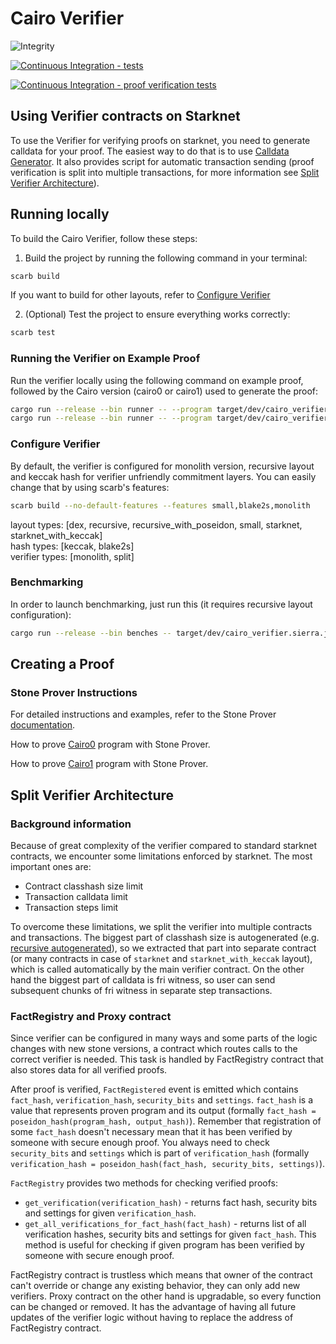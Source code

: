 # Cairo Verifier

![Integrity](.github/readme.png)

[![Continuous Integration - tests](https://github.com/HerodotusDev/cairo-verifier/actions/workflows/tests.yml/badge.svg)](https://github.com/HerodotusDev/cairo-verifier/actions/workflows/tests.yml)

[![Continuous Integration - proof verification tests](https://github.com/HerodotusDev/cairo-verifier/actions/workflows/proof_verification_tests.yml/badge.svg)](https://github.com/HerodotusDev/cairo-verifier/actions/workflows/proof_verification_tests.yml)

## Using Verifier contracts on Starknet

To use the Verifier for verifying proofs on starknet, you need to generate calldata for your proof. The easiest way to do that is to use [Calldata Generator](https://github.com/HerodotusDev/integrity-calldata-generator). It also provides script for automatic transaction sending (proof verification is split into multiple transactions, for more information see [Split Verifier Architecture](#split-verifier-architecture)).

## Running locally

To build the Cairo Verifier, follow these steps:

1. Build the project by running the following command in your terminal:

```bash
scarb build
```

If you want to build for other layouts, refer to [Configure Verifier](#configure-verifier)

2. (Optional) Test the project to ensure everything works correctly:

```bash
scarb test
```

### Running the Verifier on Example Proof

Run the verifier locally using the following command on example proof, followed by the Cairo version (cairo0 or cairo1) used to generate the proof:

```bash
cargo run --release --bin runner -- --program target/dev/cairo_verifier.sierra.json -c cairo0 < examples/proofs/recursive/cairo0_example_proof.json
cargo run --release --bin runner -- --program target/dev/cairo_verifier.sierra.json -c cairo1 < examples/proofs/recursive/cairo1_example_proof.json
```

### Configure Verifier

By default, the verifier is configured for monolith version, recursive layout and keccak hash for verifier unfriendly commitment layers. You can easily change that by using scarb's features:

```bash
scarb build --no-default-features --features small,blake2s,monolith
```

layout types: [dex, recursive, recursive_with_poseidon, small, starknet, starknet_with_keccak]<br />
hash types: [keccak, blake2s]<br />
verifier types: [monolith, split]

### Benchmarking

In order to launch benchmarking, just run this (it requires recursive layout configuration):

```bash
cargo run --release --bin benches -- target/dev/cairo_verifier.sierra.json
```

## Creating a Proof

### Stone Prover Instructions

For detailed instructions and examples, refer to the Stone Prover [documentation](https://github.com/starkware-libs/stone-prover?tab=readme-ov-file#overview).

How to prove [Cairo0](https://github.com/starkware-libs/stone-prover?tab=readme-ov-file#creating-and-verifying-a-proof-of-a-cairozero-program) program with Stone Prover.

How to prove [Cairo1](https://github.com/starkware-libs/stone-prover?tab=readme-ov-file#creating-and-verifying-a-proof-of-a-cairo-program) program with Stone Prover.

## Split Verifier Architecture

### Background information

Because of great complexity of the verifier compared to standard starknet contracts, we encounter some limitations enforced by starknet. The most important ones are:

-   Contract classhash size limit
-   Transaction calldata limit
-   Transaction steps limit

To overcome these limitations, we split the verifier into multiple contracts and transactions. The biggest part of classhash size is autogenerated (e.g. [recursive autogenerated](/src/air/layouts/recursive/autogenerated.cairo)), so we extracted that part into separate contract (or many contracts in case of `starknet` and `starknet_with_keccak` layout), which is called automatically by the main verifier contract. On the other hand the biggest part of calldata is fri witness, so user can send subsequent chunks of fri witness in separate step transactions.

### FactRegistry and Proxy contract

Since verifier can be configured in many ways and some parts of the logic changes with new stone versions, a contract which routes calls to the correct verifier is needed. This task is handled by FactRegistry contract that also stores data for all verified proofs.

After proof is verified, `FactRegistered` event is emitted which contains `fact_hash`, `verification_hash`, `security_bits` and `settings`. `fact_hash` is a value that represents proven program and its output (formally `fact_hash = poseidon_hash(program_hash, output_hash)`). Remember that registration of some `fact_hash` doesn't necessary mean that it has been verified by someone with secure enough proof. You always need to check `security_bits` and `settings` which is part of `verification_hash` (formally `verification_hash = poseidon_hash(fact_hash, security_bits, settings)`).

`FactRegistry` provides two methods for checking verified proofs:

-   `get_verification(verification_hash)` - returns fact hash, security bits and settings for given `verification_hash`.
-   `get_all_verifications_for_fact_hash(fact_hash)` - returns list of all verification hashes, security bits and settings for given `fact_hash`. This method is useful for checking if given program has been verified by someone with secure enough proof.

FactRegistry contract is trustless which means that owner of the contract can't override or change any existing behavior, they can only add new verifiers. Proxy contract on the other hand is upgradable, so every function can be changed or removed. It has the advantage of having all future updates of the verifier logic without having to replace the address of FactRegistry contract.
